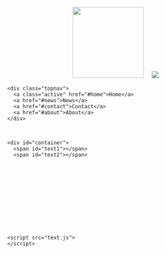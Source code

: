 <!-- Github README -->
<p align="center"><a href="https://github.com/Danny-05">
<img height="165" src="https://github-readme-stats.vercel.app/api?username=Danny-05&show_icons=true&include_all_commits=true&theme=react&cache_seconds=3200&hide_border=true" /></a>
&nbsp;&nbsp;&nbsp;
<a href="https://github.com/Danny-05"><img src="https://github-readme-stats.vercel.app/api/top-langs/?username=Danny-05&layout=compact&theme=react&hide_border=true" />
</a></p>

    <div class="topnav">
      <a class="active" href="#home">Home</a>
      <a href="#news">News</a>
      <a href="#contact">Contact</a>
      <a href="#about">About</a>
    </div>
    

    
    <div id="container">
      <span id="text1"></span>
      <span id="text2"></span>
  </div>
  
  <svg id="filters">
      <defs>
          <filter id="threshold">
              <feColorMatrix in="SourceGraphic" type="matrix" values="1 0 0 0 0
                    0 1 0 0 0
                    0 0 1 0 0
                    0 0 0 255 -140" />
          </filter>
      </defs>
  </svg>

    
    <script src="text.js">
    </script>

